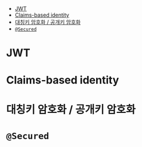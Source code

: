 - [JWT](#jwt)
- [Claims-based identity](#claims-based-identity)
- [대칭키 암호화 / 공개키 암호화](#대칭키-암호화--공개키-암호화)
- [`@Secured`](#secured)


# JWT

# Claims-based identity

# 대칭키 암호화 / 공개키 암호화

# `@Secured`
